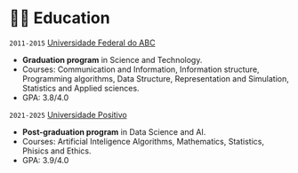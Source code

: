 # 👨‍🎓 Education

`2011-2015` [Universidade Federal do ABC](https://www.ufabc.edu.br/en/)

- **Graduation program** in Science and Technology.
- Courses: Communication and Information, Information structure, Programming algorithms, Data Structure, Representation and Simulation, Statistics and Applied sciences.
- GPA: 3.8/4.0

`2021-2025` [Universidade Positivo](https://www.up.edu.br/)

- **Post-graduation program** in Data Science and AI.
- Courses: Artificial Inteligence Algorithms, Mathematics, Statistics, Phisics and Ethics.
- GPA: 3.9/4.0
